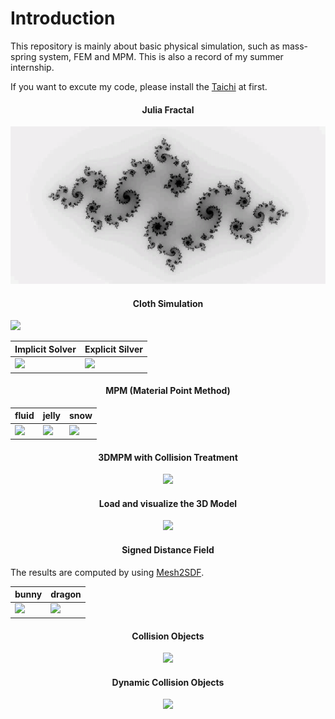 # Introduction

This repository is mainly about basic physical simulation, such as mass-spring system, FEM and MPM. This is also a record of my summer internship.

If you want to excute my code, please install the [Taichi](https://github.com/taichi-dev/taichi) at first.

<h4 align=center>Julia Fractal</h4>
<p align=center>
 <img src=./video/julia.gif/>
</p>

<h4 align=center>Cloth Simulation</h4>

![](./video/mass_spring.gif)




|Implicit Solver|Explicit Silver|
|--|--|
| <img src=./video/implicit_mass_spring.gif/> | <img src=./video/explicit_mass_spring.gif/> |

<h4 align=center>MPM (Material Point Method) </h4>

|fluid|jelly|snow|
|--|--|--|
| <img src=./video/fluid.gif/> | <img src=./video/jelly.gif/> |<img src=./video/snow.gif>|

<h4 align=center>3DMPM with Collision Treatment </h4>

<p align=center>
 <img src=./video/3dmpm_collision.gif/>
</p>

<h4 align=center>Load and visualize the 3D Model  </h4>

<p align=center>
 <img src=./video/model.gif/ height=300>
</p>


<h4 align=center>Signed Distance Field</h4>

The results are computed by using [Mesh2SDF](https://github.com/wang-ps/mesh2sdf).

|bunny|dragon|
|--|--|
| <img src=./video/bunny_sdf.gif/> | <img src=./video/dragon_sdf.gif/> |


<h4 align=center>Collision Objects</h4>


<p align=center>
 <img src=./video/collision_static.gif/>
</p>

<h4 align=center>Dynamic Collision Objects</h4>


<p align=center>
 <img src=./video/dynamic_co.gif/>
</p>